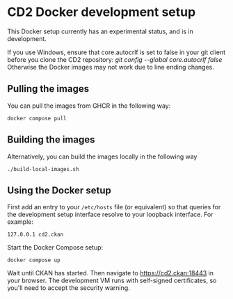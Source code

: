 # CD2 Docker development setup

This Docker setup currently has an experimental status, and is in development.

If you use Windows, ensure that core.autocrlf is set to false in your git client before you clone the CD2
repository: _git config --global core.autocrlf false_ Otherwise the Docker images may not work due to line
ending changes.

## Pulling the images

You can pull the images from GHCR in the following way:

```
docker compose pull
```

## Building the images

Alternatively, you can build the images locally in the following way

```
./build-local-images.sh
```

## Using the Docker setup

First add an entry to your `/etc/hosts` file (or equivalent) so that queries for the development setup
interface resolve to your loopback interface. For example:

```
127.0.0.1 cd2.ckan
```

Start the Docker Compose setup:
```
docker compose up
```

Wait until CKAN has started. Then navigate to <https://cd2.ckan:18443> in your browser. The
development VM runs with self-signed certificates, so you'll need to accept the security warning.
